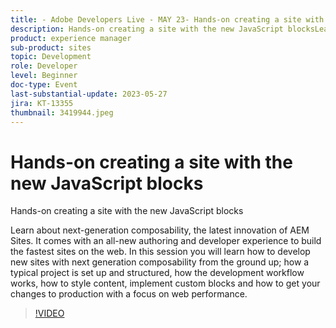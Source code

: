 ```yaml
---
title: - Adobe Developers Live - MAY 23- Hands-on creating a site with the new JavaScript blocks
description: Hands-on creating a site with the new JavaScript blocksLearn about next-generation composability, the latest innovation of AEM Sites. It comes with an all-new authoring and developer experience to build the fastest sites on the web. In this session you will learn how to develop new sites with next generation composability from the ground up; how a typical project is set up and structured, how the development workflow works, how to style content, implement custom blocks and how to get your changes to production with a focus on web performance.
product: experience manager
sub-product: sites
topic: Development
role: Developer
level: Beginner
doc-type: Event
last-substantial-update: 2023-05-27
jira: KT-13355
thumbnail: 3419944.jpeg
---
```


# Hands-on creating a site with the new JavaScript blocks

Hands-on creating a site with the new JavaScript blocks

Learn about next-generation composability, the latest innovation of AEM Sites. It comes with an all-new authoring and developer experience to build the fastest sites on the web. In this session you will learn how to develop new sites with next generation composability from the ground up; how a typical project is set up and structured, how the development workflow works, how to style content, implement custom blocks and how to get your changes to production with a focus on web performance.

>[!VIDEO](https://video.tv.adobe.com/v/3419944/?learn=on)
